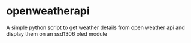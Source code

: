 # openweatherapi
A simple python script to get weather details from open weather api and display them on an ssd1306 oled module 
